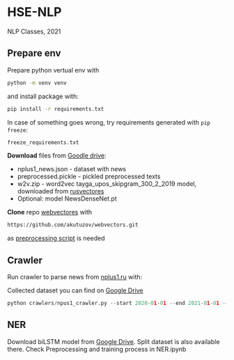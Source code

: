 # HSE-NLP

NLP Classes, 2021

## Prepare env

Prepare python vertual env with

```bash
python -m venv venv
```

 and install package with:

```bash
pip install -r requirements.txt
```

In case of something goes wrong, try requirements generated with `pip freeze`:

```bash
freeze_requirements.txt
```

**Download** files from [Goodle drive](https://drive.google.com/drive/folders/12iT4ppXizT4V5bVhgHyAe3NFT1jFCfNR?usp=sharing):

* nplus1_news.json - dataset with news
* preprocessed.pickle - pickled preprocessed texts
* w2v.zip - word2vec  tayga_upos_skipgram_300_2_2019 model, downloaded from [rusvectores](https://rusvectores.org/ru/models)
* Optional: model NewsDenseNet.pt

**Clone** repo [webvectores](https://github.com/akutuzov/webvectors) with

```bash
https://github.com/akutuzov/webvectors.git
```

as [preprocessing script](https://github.com/akutuzov/webvectors/blob/master/preprocessing/rus_preprocessing_udpipe.py) is needed
## Crawler

Run crawler to parse news from [nplus1.ru](https://nplus1.ru) with:

Collected dataset you can find on [Google Drive](https://drive.google.com/drive/u/0/folders/12iT4ppXizT4V5bVhgHyAe3NFT1jFCfNR)

```python
python crawlers/npus1_crawler.py --start 2020-01-01 --end 2021-01-01 --output news.json
```

## NER

Download biLSTM model from [Google Drive](https://drive.google.com/drive/u/0/folders/12iT4ppXizT4V5bVhgHyAe3NFT1jFCfNR).
Split dataset is also available there. Check Preprocessing and training process in NER.ipynb

